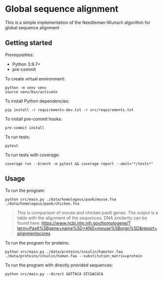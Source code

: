 # Global sequence alignment

This is a simple implementation of the Needleman-Wunsch algorithm for global sequence alignment

## Getting started

Prerequisities:
- Python 3.9.7+
- pre-commit

To create virtual environment:

    python -m venv venv
    source venv/bin/activate

To install Python dependencies:

    pip install -r requirements-dev.txt -r src/requirements.txt

To install pre-commit hooks:

    pre-commit install

To run tests:

    pytest

To run tests with coverage:

    coverage run --branch -m pytest && coverage report --omit="*/tests*"

## Usage

To run the program:

    python src/main.py ./data/homologous/pax6/mouse.fna ./data/homologous/pax6/chicken.fna

> This is comparison of mouse and chicken pax6 genes. The output is a table with the alignment of the sequences. DNA similarity can be found here: https://www.ncbi.nlm.nih.gov/homologene/?term=Pax6%5Bgene+name%5D+AND+mouse%5Borgn%5D&report=alignmentscores

To run the program for proteins:

    python src/main.py ./data/proteins/insulin/hamster.faa ./data/proteins/insulin/human.faa --substitution_matrix=protein

To run the program with directly provided sequences:

    python src/main.py --direct GATTACA GTCGACGCA

